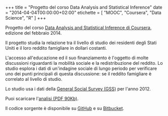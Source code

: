 +++
title     = "Progetto del corso Data Analysis and Statistical Inference"
date      = "2014-04-04T00:00:00+02:00"
etichette = [ "MOOC", "Coursera", "Data Science", "R" ]
+++

Progetto del corso [Data Analysis and Statistical Inference di Coursera](https://www.coursera.org/course/statistics),
edizione del febbraio 2014.

Il progetto studia la relazione tra il livello di studio dei residenti
degli Stati Uniti e il loro reddito famigliare in dollari costanti.

<!--more-->
L'accesso all'educazione ed il suo finanziamento è l'oggetto di molte discussioni
riguardanti la mobilità sociale e la redistribuzione del reddito.
Lo studio esplora i dati di un'indagine sociale di lungo periodo per verificare
uno dei punti principali di questa discussione: se il reddito famigliare è
correlato al livello di studio.

Lo studio usa i dati della [General Social Survey (GSS)](http://www3.norc.org/gss+website/)
per l'anno 2012.

Puoi scaricare
l'[analisi (PDF 90Kb)](/pdf/mt-data-analysis-2014.pdf "Data Analysis and Statistical Inference Assignment PDF").

Il codice sorgente è disponibile su
[GitHub](https://github.com/maurotrb/data-analysis-statistical-inference-2014-project "data-analysis-statistical-inference-2014-project on github")
e su
[Bitbucket](https://bitbucket.org/maurotrb/data-analysis-statistical-inference-2014-project "data-analysis-statistical-inference-2014-project on bitbucket").
